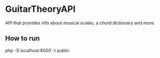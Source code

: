 # GuitarTheoryAPI
API that provides info about musical scales, a chord dictionary and more.

## How to run

php -S localhost:8000 -t public